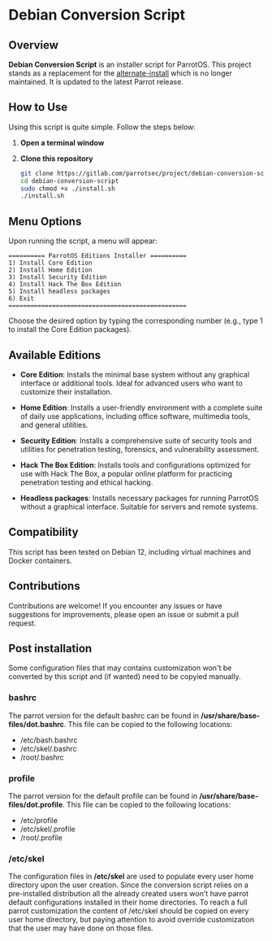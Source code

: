 # Debian Conversion Script

## Overview

**Debian Conversion Script** is an installer script for ParrotOS. This project stands as a replacement for the [alternate-install](https://github.com/ParrotSec/alternate-install) which is no longer maintained. It is updated to the latest Parrot release.

## How to Use

Using this script is quite simple. Follow the steps below:

1. **Open a terminal window**
2. **Clone this repository**

   ```bash
   git clone https://gitlab.com/parrotsec/project/debian-conversion-script.git
   cd debian-conversion-script
   sudo chmod +x ./install.sh
   ./install.sh
   ```

## Menu Options

Upon running the script, a menu will appear:

    ========== ParrotOS Editions Installer ==========
    1) Install Core Edition
    2) Install Home Edition
    3) Install Security Edition
    4) Install Hack The Box Edition
    5) Install headless packages
    6) Exit
    =================================================

Choose the desired option by typing the corresponding number (e.g., type 1 to install the Core Edition packages).

## Available Editions

- **Core Edition**: Installs the minimal base system without any graphical interface or additional tools. Ideal for advanced users who want to customize their installation.

- **Home Edition**: Installs a user-friendly environment with a complete suite of daily use applications, including office software, multimedia tools, and general utilities.

- **Security Edition**: Installs a comprehensive suite of security tools and utilities for penetration testing, forensics, and vulnerability assessment.

- **Hack The Box Edition**: Installs tools and configurations optimized for use with Hack The Box, a popular online platform for practicing penetration testing and ethical hacking.

- **Headless packages**: Installs necessary packages for running ParrotOS without a graphical interface. Suitable for servers and remote systems.

## Compatibility

This script has been tested on Debian 12, including virtual machines and Docker containers.

## Contributions

Contributions are welcome! If you encounter any issues or have suggestions for improvements, please open an issue or submit a pull request.

## Post installation

Some configuration files that may contains customization won't be converted by this script and (if wanted) need to be copyied manually.

### bashrc

The parrot version for the default bashrc can be found in **/usr/share/base-files/dot.bashrc**. This file can be copied to the following locations:
- /etc/bash.bashrc
- /etc/skel/.bashrc
- /root/.bashrc

### profile

The parrot version for the default profile can be found in **/usr/share/base-files/dot.profile**. This file can be copied to the following locations:
- /etc/profile
- /etc/skel/.profile
- /root/.profile

### /etc/skel

The configuration files in **/etc/skel** are used to populate every user home
directory upon the user creation. Since the conversion script relies on a pre-installed distribution all the already created users won't have parrot default configurations installed in their home directories. 
To reach a full parrot customization the content of /etc/skel should be copied
on every user home directory, but paying attention to avoid override customization that the user may have done on those files.

